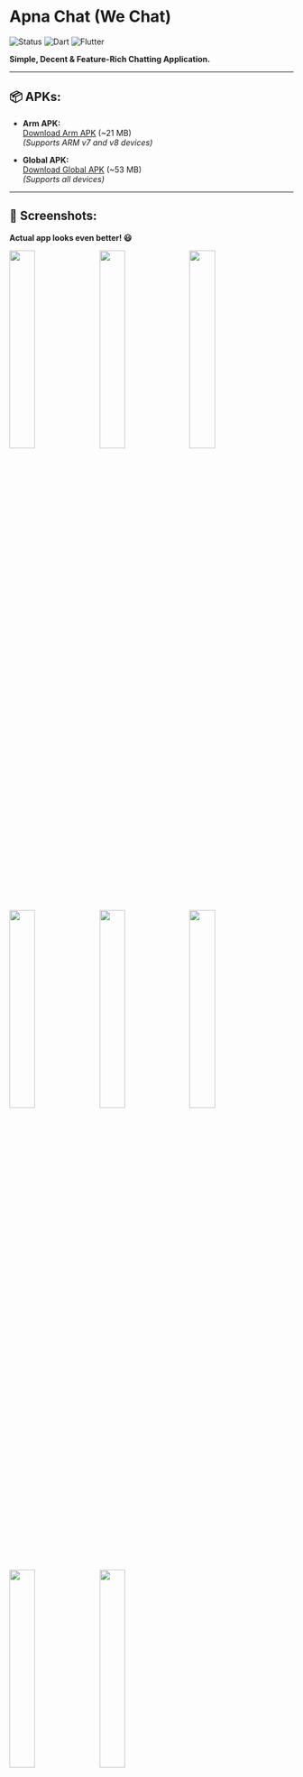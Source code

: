 # Apna Chat (We Chat)

![Status](https://img.shields.io/badge/Status-Active-brightgreen)
![Dart](https://img.shields.io/badge/dart-100%25-brightgreen)
![Flutter](https://img.shields.io/badge/Flutter-Cross%20Platform-blue)

**Simple, Decent & Feature-Rich Chatting Application.**

---

## 📦 APKs:

- **Arm APK:**  
  [Download Arm APK](https://drive.google.com/file/d/1LGytBaUy4mjAXMAzIL36UDYMq5-RtqZL/view?usp=sharing) (~21 MB)  
  *(Supports ARM v7 and v8 devices)*

- **Global APK:**  
  [Download Global APK](https://drive.google.com/file/d/1fAEIvP8CVsSvoOOovkLRv8zF8CxnpNmn/view?usp=sharing) (~53 MB)  
  *(Supports all devices)*

---

## 📸 Screenshots:

**Actual app looks even better! 😃**

<kbd>
  <img src="https://github.com/HarshAndroid/we_chat/blob/master/screenshots/1.png" width=30% height=30%/>
  <img src="https://github.com/HarshAndroid/we_chat/blob/master/screenshots/2.png" width=30% height=30%/>
  <img src="https://github.com/HarshAndroid/we_chat/blob/master/screenshots/3.png" width=30% height=30%/>
  <img src="https://github.com/HarshAndroid/we_chat/blob/master/screenshots/4.png" width=30% height=30%/>
  <img src="https://github.com/HarshAndroid/we_chat/blob/master/screenshots/5.png" width=30% height=30%/>
  <img src="https://github.com/HarshAndroid/we_chat/blob/master/screenshots/6.png" width=30% height=30%/>
  <img src="https://github.com/HarshAndroid/we_chat/blob/master/screenshots/7.png" width=30% height=30%/>
  <img src="https://github.com/HarshAndroid/we_chat/blob/master/screenshots/8.png" width=30% height=30%/>
</kbd>

---

## ✨ Features:

- Display only known users or contacts.
- Real-time messaging (with Firebase).
- Google Sign-In (no account or mobile number needed).
- Add users by email ID.
- Simple user profiles (with photo, about, last-seen, created-at).
- Message read status.
- Message delete & edit features.
- Message notifications (push notifications).
- AI Chat Bot integration (**Google Gemini**).
- Sleek UI with new Material Widgets.
- **And much more...**

---

## 🧠 AI Chatbot (Google Gemini) Setup:

To use the **Gemini AI Chatbot** feature, you need to provide your own API key.  
Create an API key by visiting [Google AI Studio](https://aistudio.google.com/app/apikey).

---

## 🎥 YouTube Course:

Check out the **YouTube Course** here:  
[Watch the YouTube Playlist](https://youtube.com/playlist?list=PL8kbUJtS6hyal7Uw7wTeYmv7yiNPH5kOq)

**Note:** This project contains more features and optimizations than the one demonstrated in the YouTube course.

---

## 💬 Feedback and Suggestions:

I’d love to hear your feedback or suggestions! Feel free to reach out via email:  
📧 [rajpurohitharsh2020@gmail.com](mailto:rajpurohitharsh2020@gmail.com)

---

## 🏷️ Keywords

- **Flutter Chat App**
- **Dart Chat Application**
- **Firebase Real-Time Messaging**
- **Google Sign-In Chat App**
- **AI Chatbot in Flutter**
- **Cross-Platform Chat App**
- **Flutter Firebase Integration**
- **Flutter Messaging App**
- **Material Design in Flutter**
- **Google Gemini AI Chat**

---
#   c h a t _ a p p l i a c a t i o n  
 